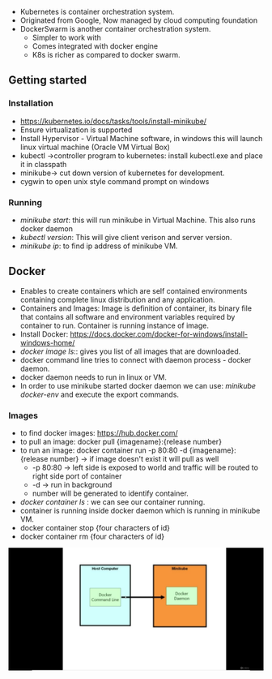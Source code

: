 * Kubernetes is container orchestration system.
* Originated from Google, Now managed by cloud computing foundation
* DockerSwarm is another container orchestration system.
	* Simpler to work with
	* Comes integrated with docker engine
	* K8s is richer as compared to docker swarm.

## Getting started
### Installation
* https://kubernetes.io/docs/tasks/tools/install-minikube/
* Ensure virtualization is supported
* Install Hypervisor - Virtual Machine software, in windows this will launch linux virtual machine (Oracle VM Virtual Box)
* kubectl ->controller program to kubernetes: install kubectl.exe and place it in classpath
* minikube-> cut down version of kubernetes for development.
* cygwin to open unix style command prompt on windows

### Running
* *minikube start*: this will run minikube in Virtual Machine. This also runs docker daemon
* *kubectl version*: This will give client verison and server version.
* *minikube ip*: to find ip address of minikube VM.

## Docker
* Enables to create containers which are self contained environments containing complete linux distribution and any application.
* Containers and Images: Image is definition of container, its binary file that contains all software and environment variables required by container to run.
Container is running instance of image.
* Install Docker: https://docs.docker.com/docker-for-windows/install-windows-home/
* *docker image ls*:: gives you list of all images that are downloaded.
* docker command line tries to connect with daemon process - docker daemon.
* docker daemon needs to run in linux or VM.
* In order to use minikube started docker daemon we can use:  *minikube docker-env* and execute the export commands.

### Images
* to find docker images: https://hub.docker.com/
* to pull an image: docker pull {imagename}:{release number}
* to run an image: docker container run -p 80:80 -d {imagename}:{release number}  -> if image doesn't exist it will pull as well
	* -p 80:80 -> left side is exposed to world and traffic will be routed to right side port of container
	* -d -> run in background
	* number will be generated to identify container.
* *docker container ls* : we can see our container running.
* container is running inside docker daemon which is running in minikube VM.
* docker container stop {four characters of id} 
* docker container rm {four characters of id} 


<img src="https://github.com/Mayank-Mehta/Kubernetes/blob/master/DockerDaemon.jpeg"/>


